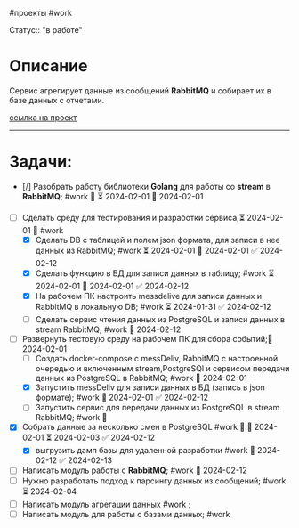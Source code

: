 #проекты
#work

Статус:: "в работе"
# Описание
Сервис агрегирует данные из сообщений __RabbitMQ__ и собирает их в базе данных с отчетами.

[ссылка на проект](https://github.com/SouthUral/agg-data-per-shift)

___

# Задачи:
- [/] Разобрать работу библиотеки __Golang__  для работы со __stream__ в __RabbitMQ__; #work  🔼 ⏳ 2024-02-01 📅 2024-02-01
- [ ] Сделать среду для тестирования и разработки сервиса;⏳ 2024-02-01 🔼 #work 
	- [x] Сделать DB с таблицей и полем json  формата, для записи в нее данных из RabbitMQ; #work ⏳ 2024-02-01 📅 2024-02-01 ✅ 2024-02-12
	- [x] Сделать функцию в БД для записи данных в таблицу; #work ⏳ 2024-02-01 📅 2024-02-01 ✅ 2024-02-12
	- [x] На рабочем ПК настроить messdelive для записи данных и RabbitMQ в локальную DB; #work ⏳ 2024-01-31 ✅ 2024-02-12
	- [ ] Сделать сервис чтения данных из PostgreSQL и записи данных в stream RabbitMQ; #work  📅 2024-02-12 
- [ ] Развернуть тестовую среду на рабочем ПК для сбора событий;📅 2024-02-01 
	- [ ] Создать  docker-compose c messDeliv, RabbitMQ с настроенной очередью и включенным stream,PostgreSQl и сервисом передачи данных из PostgreSQL в RabbitMQ; #work  📅 2024-02-01 
	- [x] Запустить messDeliv для записи данных в БД (запись в json формате); #work 📅 2024-02-01 ✅ 2024-02-12
	- [ ] Запустить сервис для передачи данных из PostgreSQL в stream RabbitMQ; #work  📅 
- [x] Собрать данные за несколько смен в PostgreSQL #work 🔼 🛫 2024-02-01 ⏳ 2024-02-03 ✅ 2024-02-12
	- [x] выгрузить дамп базы для удаленной разработки #work 📅 2024-02-12 ✅ 2024-02-13
- [ ] Написать модуль работы с __RabbitMQ__; #work 📅 2024-02-12 
- [ ] Нужно разработать подход к парсингу данных из сообщений; #work ⏳ 2024-02-04 
- [ ] Написать модуль агрегации данных #work ;
- [ ] Написать модуль для работы с базами данных; #work 